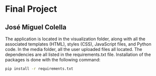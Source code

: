 Final Project
=============

José Miguel Colella
-------------------

The application is located in the visualization folder, along with all the
associated templates (HTML), styles (CSS), JavaScript files, and Python code. In the media
folder, all the user uploaded files all located.
The dependencies are all listed in the requirements.txt file.
Installation of the packages is done with the following command:

```sh
pip install -r requirements.txt
```

